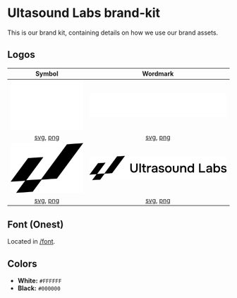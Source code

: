 # Ultasound Labs brand-kit

This is our brand kit, containing details on how we use our brand assets.

## Logos
| Symbol | Wordmark |
|:----:|:--------:|
| ![Symbol1](logo/symbol/ultrasoundlabs_symbol_white.png)  |![Wordmark1](logo/wordmark/ultrasoundlabs_wordmark_white.png) |
[svg](logo/symbol/ultrasoundlabs_symbol_white.svg), [png](logo/symbol/ultrasoundlabs_symbol_white.png) | [svg](logo/wordmark/ultrasoundlabs_wordmark_white.svg), [png](logo/wordmark/ultrasoundlabs_wordmark_white.png)
| ![Symbol2](logo/symbol/ultrasoundlabs_symbol_black.png) | ![Wordmark2](logo/wordmark/ultrasoundlabs_wordmark_black.png)  | 
[svg](logo/symbol/ultrasoundlabs_symbol_black.svg), [png](logo/symbol/ultrasoundlabs_symbol_black.png)  | [svg](logo/wordmark/ultrasoundlabs_wordmark_black.svg), [png](logo/wordmark/ultrasoundlabs_wordmark_black.png)



## Font (Onest)

Located in [/font](/font/).


##  Colors

-   **White:**  `#FFFFFF`
-   **Black:**  `#000000`

